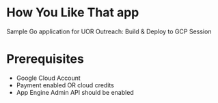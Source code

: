 # How You Like That app
Sample Go application for UOR Outreach: Build &amp; Deploy to GCP Session

# Prerequisites 

- Google Cloud Account 
- Payment enabled OR cloud credits 
- App Engine Admin API should be enabled

